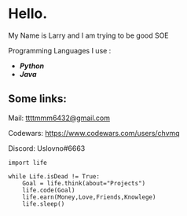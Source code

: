 # **Hello.**

My Name is Larry and I am trying to be good SOE

Programming Languages I use :

 - ***Python*** 
 - ***Java***

##  **Some links**:
Mail: ttttmmm6432@gmail.com

Codewars: https://www.codewars.com/users/chvmq

Discord: Uslovno#6663

    import life
        
    while Life.isDead != True:
	    Goal = life.think(about="Projects")
	    life.code(Goal)
	    life.earn(Money,Love,Friends,Knowlege)
	    life.sleep()
